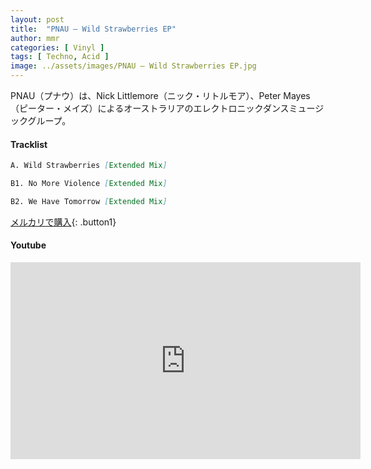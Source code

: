 ```yaml
---
layout: post
title:  "PNAU – Wild Strawberries EP"
author: mmr
categories: [ Vinyl ]
tags: [ Techno, Acid ]
image: ../assets/images/PNAU – Wild Strawberries EP.jpg
---
```


PNAU（プナウ）は、Nick Littlemore（ニック・リトルモア）、Peter Mayes（ピーター・メイズ）によるオーストラリアのエレクトロニックダンスミュージックグループ。

#### Tracklist
```md
A. Wild Strawberries [Extended Mix]

B1. No More Violence [Extended Mix]

B2. We Have Tomorrow [Extended Mix]
```

[メルカリで購入](https://jp.mercari.com/item/m56119602273?afid=6142608987){: .button1}

#### Youtube
<iframe width="560" height="315" src="https://www.youtube.com/embed/nd58wUq0gsM?si=fdf4f5_12M3JoS6g" title="YouTube video player" frameborder="0" allow="accelerometer; autoplay; clipboard-write; encrypted-media; gyroscope; picture-in-picture; web-share" referrerpolicy="strict-origin-when-cross-origin" allowfullscreen></iframe>